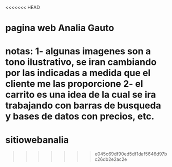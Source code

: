 <<<<<<< HEAD
# pagina web Analia Gauto

notas:
1- algunas imagenes son a tono ilustrativo, se iran cambiando por las indicadas a medida que el cliente me las proporcione
2- el carrito es una idea de la cual se ira trabajando con barras de busqueda y bases de datos con precios, etc.
=======
# sitiowebanalia
>>>>>>> e045c69df90ed5df1daf5646d97bc26db2e2ac2e

